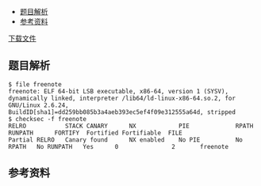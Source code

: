 
- [题目解析](#题目解析)
- [参考资料](#参考资料)


[下载文件](../src/writeup/6.1.7_pwn_0ctf2015_freenote)

## 题目解析
```
$ file freenote
freenote: ELF 64-bit LSB executable, x86-64, version 1 (SYSV), dynamically linked, interpreter /lib64/ld-linux-x86-64.so.2, for GNU/Linux 2.6.24, BuildID[sha1]=dd259bb085b3a4aeb393ec5ef4f09e312555a64d, stripped
$ checksec -f freenote
RELRO           STACK CANARY      NX            PIE             RPATH      RUNPATH      FORTIFY  Fortified Fortifiable  FILE
Partial RELRO   Canary found      NX enabled    No PIE          No RPATH   No RUNPATH   Yes      0               2       freenote
```


## 参考资料
